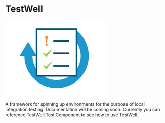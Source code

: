 # TestWell
![TestWell Logo](./Logo.png)

A framework for spinning up environments for the purpose of local integration testing.
Documentation will be coming soon. Currently you can reference TestWell.Test.Component to see how to use TestWell.
